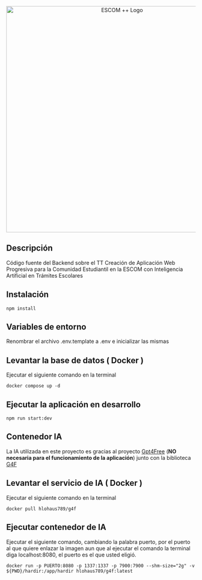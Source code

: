 <p align="center"><img src="https://res.cloudinary.com/djmfuxcqb/image/upload/v1719367391/dkvxwokfbfqpz0zp8znw.png" width="600" alt="ESCOM ++ Logo" width="600" alt="ESCOM ++ Logo" /></p>

## Descripción

Código fuente del Backend sobre el TT Creación de Aplicación Web Progresiva para la Comunidad Estudiantil en la ESCOM con Inteligencia Artificial en Trámites Escolares

## Instalación

```
npm install
```

## Variables de entorno
Renombrar el archivo .env.template a .env e inicializar las mismas

## Levantar la base de datos ( Docker )
Ejecutar el siguiente comando en la terminal

```
docker compose up -d
```

## Ejecutar la aplicación en desarrollo

```
npm run start:dev
```
## Contenedor IA
La IA utilizada en este proyecto es gracias al proyecto [Gpt4Free](https://github.com/xtekky/gpt4free?tab=readme-ov-file#installation-guide-for-windows-exe) (**NO necesaria para el funcionamiento de la aplicación**) junto con la biblioteca [G4F](https://github.com/VictorMRojas/g4f-ts)

## Levantar el servicio de IA ( Docker )
Ejecutar el siguiente comando en la terminal

```
docker pull hlohaus789/g4f
```

## Ejecutar contenedor de IA
Ejecutar el siguiente comando, cambiando la palabra puerto, por el puerto al que quiere enlazar la imagen
aun que al ejecutar el comando la terminal diga localhost:8080, el puerto es el que usted eligió.

```
docker run -p PUERTO:8080 -p 1337:1337 -p 7900:7900 --shm-size="2g" -v ${PWD}/hardir:/app/hardir hlohaus789/g4f:latest
```

